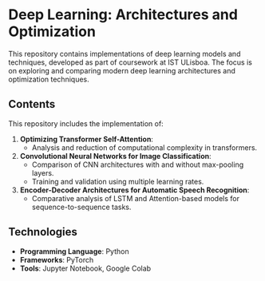 # Deep Learning: Architectures and Optimization

This repository contains implementations of deep learning models and techniques, developed as part of coursework at IST ULisboa. The focus is on exploring and comparing modern deep learning architectures and optimization techniques.

## Contents
This repository includes the implementation of:
1. **Optimizing Transformer Self-Attention**:
   - Analysis and reduction of computational complexity in transformers.
2. **Convolutional Neural Networks for Image Classification**:
   - Comparison of CNN architectures with and without max-pooling layers.
   - Training and validation using multiple learning rates.
3. **Encoder-Decoder Architectures for Automatic Speech Recognition**:
   - Comparative analysis of LSTM and Attention-based models for sequence-to-sequence tasks.

## Technologies
- **Programming Language**: Python
- **Frameworks**: PyTorch
- **Tools**: Jupyter Notebook, Google Colab


